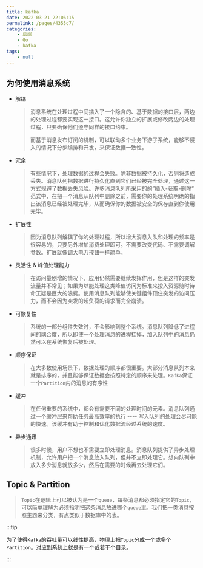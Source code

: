 ```yaml
---
title: kafka
date: 2022-03-21 22:06:15
permalink: /pages/4355c7/
categories:
    - 后端
    - Go
    - kafka
tags:
    - null
---
```


## 为何使用消息系统

-   解耦

    > 消息系统在处理过程中间插入了一个隐含的、基于数据的接口层，两边的处理过程都要实现这一接口。这允许你独立的扩展或修改两边的处理过程，只要确保他们遵守同样的接口约束。
    >
    > 而基于消息发布订阅的机制，可以联动多个业务下游子系统，能够不侵入的情况下分步编排和开发，来保证数据一致性。

-   冗余

    > 有些情况下，处理数据的过程会失败。除非数据被持久化，否则将造成丢失。消息队列把数据进行持久化直到它们已经被完全处理，通过这一方式规避了数据丢失风险。许多消息队列所采用的的”插入-获取-删除“ 范式中，在把一个消息从队列中删除之前，需要你的处理系统明确的指出该消息已经被处理完毕，从而确保你的数据被安全的保存直到你使用完毕。

-   扩展性

    > 因为消息队列解耦了你的处理过程，所以增大消息入队和处理的频率是很容易的，只要另外增加消费处理即可。不需要改变代码、不需要调解参数。扩展就像调大电力按钮一样简单。

-   灵活性 & 峰值处理能力

    > 在访问量剧增的情况下，应用仍然需要继续发挥作用，但是这样的突发流量并不常见；如果为以能处理这类峰值访问为标准来投入资源随时待命无疑是巨大的浪费。使用消息队列能够使关键组件顶住突发的访问压力，而不会因为突发的超负荷的请求而完全崩溃。

-   可恢复性

    > 系统的一部分组件失效时，不会影响到整个系统。消息队列降低了进程间的耦合度，所以即使一个处理消息的进程挂掉，加入队列中的消息仍然可以在系统恢复后被处理。

-   顺序保证

    > 在大多数使用场景下，数据处理的顺序都很重要。大部分消息队列本来就是排序的，并且能够保证数据会按照特定的顺序来处理。`Kafka`保证一个`Partition`内的消息的有序性

-   缓冲

    > 在任何重要的系统中，都会有需要不同的处理时间的元素。消息队列通过一个缓冲层来帮助任务最高效率的执行 ---- 写入队列的处理会尽可能的快速。该缓冲有助于控制和优化数据流经过系统的速度。

-   异步通讯

    > 很多时候，用户不想也不需要立即处理消息。消息队列提供了异步处理机制，允许用户把一个消息放入队列，但并不立即处理它。想向队列中放入多少消息就放多少，然后在需要的时候再去处理它们。

## Topic & Partition

> `Topic`在逻辑上可以被认为是一个`queue`，每条消息都必须指定它的`Topic`，可以简单理解为必须指明把这条消息放进哪个`queue`里。我们把一类消息按照主题来分类，有点类似于数据库中的表。

:::tip

为了使得`Kafka`的吞吐量可以线性提高，物理上把`Topic`分成一个或多个`Partition`。对应到系统上就是有一个或若干个目录。

:::
